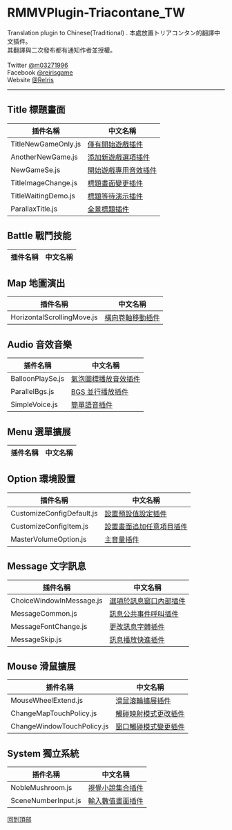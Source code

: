 # RMMVPlugin-Triacontane_TW
Translation plugin to Chinese(Traditional) .
本處放置トリアコンタン的翻譯中文插件。<br>
其翻譯與二次發布都有通知作者並授權。<br>
<br>
Twitter [@m03271996](https://twitter.com/m03271996)<br>
Facebook [@reirisgame](https://www.facebook.com/reirisgame/)<br>
Website [@ReIris](https://m03271996.wixsite.com/reirisgame)<br>
* * *
## Title 標題畫面 <br>
| 插件名稱               | 中文名稱              |
| --------------------- | --------------------- |
| TitleNewGameOnly.js       | [僅有開始遊戲插件](https://github.com/mr099985/RMMVPlugin-Triacontane_TW/blob/master/Title/TitleNewGameOnly.js)    |
| AnotherNewGame.js       | [添加新遊戲選項插件](https://github.com/mr099985/RMMVPlugin-Triacontane_TW/blob/master/Title/AnotherNewGame.js)    |
| NewGameSe.js       | [開始遊戲專用音效插件](https://github.com/mr099985/RMMVPlugin-Triacontane_TW/blob/master/Title/NewGameSe.js)    |
| TitleImageChange.js       | [標題畫面變更插件](https://github.com/mr099985/RMMVPlugin-Triacontane_TW/blob/master/Title/TitleImageChange.js)    |
| TitleWaitingDemo.js       | [標題等待演示插件](https://github.com/mr099985/RMMVPlugin-Triacontane_TW/blob/master/Title/TitleWaitingDemo.js)    |
| ParallaxTitle.js       | [全景標題插件](https://github.com/mr099985/RMMVPlugin-Triacontane_TW/blob/master/Title/ParallaxTitle.js)    |
## Battle 戰鬥技能 <br>
| 插件名稱               | 中文名稱              |
| --------------------- | --------------------- |
## Map 地圖演出 <br>
| 插件名稱               | 中文名稱              |
| --------------------- | --------------------- |
| HorizontalScrollingMove.js       | [橫向卷軸移動插件](https://github.com/mr099985/RMMVPlugin-Triacontane_TW/blob/master/Map/HorizontalScrollingMove.js)    |
## Audio 音效音樂 <br>
| 插件名稱               | 中文名稱              |
| --------------------- | --------------------- |
| BalloonPlaySe.js       | [氣泡圖標播放音效插件](https://github.com/mr099985/RMMVPlugin-Triacontane_TW/blob/master/Audio/BalloonPlaySe.js)    |
| ParallelBgs.js      | [BGS 並行播放插件](https://github.com/mr099985/RMMVPlugin-Triacontane_TW/blob/master/Audio/ParallelBgs.js)    |
| SimpleVoice.js      | [簡單語音插件](https://github.com/mr099985/RMMVPlugin-Triacontane_TW/blob/master/Audio/SimpleVoice.js)    |
## Menu 選單擴展 <br>
| 插件名稱               | 中文名稱              |
| --------------------- | --------------------- |
## Option 環境設置 <br>
| 插件名稱               | 中文名稱              |
| --------------------- | --------------------- |
| CustomizeConfigDefault.js      | [設置預設值設定插件](https://github.com/mr099985/RMMVPlugin-Triacontane_TW/blob/master/Option/CustomizeConfigDefault.js)    |
| CustomizeConfigItem.js      | [設置畫面追加任意項目插件](https://github.com/mr099985/RMMVPlugin-Triacontane_TW/blob/master/Option/CustomizeConfigItem.js)    |
| MasterVolumeOption.js      | [主音量插件](https://github.com/mr099985/RMMVPlugin-Triacontane_TW/blob/master/Option/MasterVolumeOption.js)    |
## Message 文字訊息 <br>
| 插件名稱               | 中文名稱              |
| --------------------- | --------------------- |
| ChoiceWindowInMessage.js | [選項於訊息窗口內部插件](https://github.com/mr099985/RMMVPlugin-Triacontane_TW/blob/master/Message/ChoiceWindowInMessage.js)    |
| MessageCommon.js | [訊息公共事件呼叫插件](https://github.com/mr099985/RMMVPlugin-Triacontane_TW/blob/master/Message/MessageCommon.js)    |
| MessageFontChange.js | [更改訊息字體插件](https://github.com/mr099985/RMMVPlugin-Triacontane_TW/blob/master/Message/MessageFontChange.js)    |
| MessageSkip.js | [訊息播放快進插件](https://github.com/mr099985/RMMVPlugin-Triacontane_TW/blob/master/Message/MessageSkip.js)    |
## Mouse 滑鼠擴展 <br>
| 插件名稱               | 中文名稱              |
| --------------------- | --------------------- |
| MouseWheelExtend.js      | [滑鼠滾輪擴展插件](https://github.com/mr099985/RMMVPlugin-Triacontane_TW/blob/master/Mouse/MouseWheelExtend.js)    |
| ChangeMapTouchPolicy.js      | [觸碰映射模式更改插件](https://github.com/mr099985/RMMVPlugin-Triacontane_TW/blob/master/Mouse/ChangeMapTouchPolicy.js)    |
| ChangeWindowTouchPolicy.js | [窗口觸碰模式變更插件](https://github.com/mr099985/RMMVPlugin-Triacontane_TW/blob/master/Mouse/ChangeWindowTouchPolicy.js)    |
## System 獨立系統 <br>
| 插件名稱               | 中文名稱              |
| --------------------- | --------------------- |
| NobleMushroom.js      | [視覺小說集合插件](https://github.com/mr099985/RMMVPlugin-Triacontane_TW/blob/master/System/NobleMushroom.js)    |
| SceneNumberInput.js      | [輸入數值畫面插件](https://github.com/mr099985/RMMVPlugin-Triacontane_TW/blob/master/System/SceneNumberInput.js)    |


[回到頂部](#readme)
